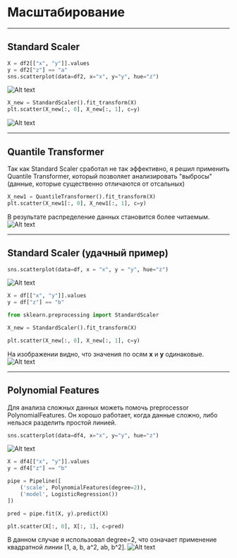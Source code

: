 # Масштабирование
___
## Standard Scaler
```Python
X = df2[["x", "y"]].values
y = df2["z"] == "a"
sns.scatterplot(data=df2, x="x", y="y", hue="z")
```

![Alt text](../Figures/PolFeat1.png)

```Python
X_new = StandardScaler().fit_transform(X)
plt.scatter(X_new[:, 0], X_new[:, 1], c=y)
```

![Alt text](../Figures/PolFeat2.png)
___

## Quantile Transformer
Так как Standard Scaler сработал не так эффективно, я решил применить Quantile Transformer, который позволяет анализировать "выбросы" (данные, которые существенно отличаются от отсальных)
```Python
X_new1 = QuantileTransformer().fit_transform(X)
plt.scatter(X_new1[:, 0], X_new1[:, 1], c=y)
```
В результате распределение данных становится более читаемым.
![Alt text](../Figures/PolFeat3.png)
___

## Standard Scaler (удачный пример)

```Python
sns.scatterplot(data=df, x = "x", y = "y", hue="z")
```

![Alt text](../Figures/scaler1.png)

```Python
X = df[["x", "y"]].values
y = df["z"] == "b"

from sklearn.preprocessing import StandardScaler

X_new = StandardScaler().fit_transform(X)

plt.scatter(X_new[:, 0], X_new[:, 1], c=y)
```
На изображении видно, что значения по осям __x__ и __y__ одинаковые.
![Alt text](../Figures/scaler2.png)
___

## Polynomial Features

Для анализа сложных данных можеть помочь preprocessor PolynomialFeatures. Он хорошо работает, когда данные сложно, либо нельзся разделить простой линией.

```Python
sns.scatterplot(data=df4, x="x", y="y", hue="z")
```

![Alt text](../Figures/scaler3.png)

```Python
X = df4[["x", "y"]].values
y = df4["z"] == "b"

pipe = Pipeline([
    ('scale', PolynomialFeatures(degree=2)),
    ('model', LogisticRegression())
])

pred = pipe.fit(X, y).predict(X)

plt.scatter(X[:, 0], X[:, 1], c=pred)
```
В данном случае я использовал degree=2, что означает применение квадратной линии [1, a, b, a^2, ab, b^2].
![Alt text](../Figures/scaler4.png)
